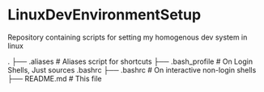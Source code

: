 LinuxDevEnvironmentSetup
========================

Repository containing scripts for setting my homogenous dev system in linux

.
├── .aliases		# Aliases script for shortcuts
├── .bash_profile	# On Login Shells, Just sources .bashrc
├── .bashrc    		# On interactive non-login shells
├── README.md    	# This file